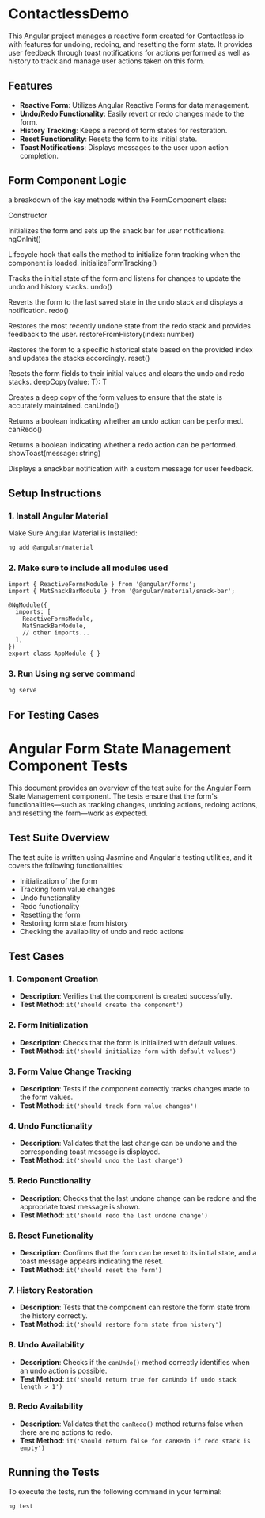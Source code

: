 # ContactlessDemo
This Angular project manages a reactive form created for Contactless.io with features for undoing, redoing, and resetting the form state. It provides user feedback through toast notifications for actions performed as well as history to track and manage user actions taken on this form.

## Features

- **Reactive Form**: Utilizes Angular Reactive Forms for data management.
- **Undo/Redo Functionality**: Easily revert or redo changes made to the form.
- **History Tracking**: Keeps a record of form states for restoration.
- **Reset Functionality**: Resets the form to its initial state.
- **Toast Notifications**: Displays messages to the user upon action completion.



## Form Component Logic
a breakdown of the key methods within the FormComponent class:

Constructor

Initializes the form and sets up the snack bar for user notifications.
ngOnInit()

Lifecycle hook that calls the method to initialize form tracking when the component is loaded.
initializeFormTracking()

Tracks the initial state of the form and listens for changes to update the undo and history stacks.
undo()

Reverts the form to the last saved state in the undo stack and displays a notification.
redo()

Restores the most recently undone state from the redo stack and provides feedback to the user.
restoreFromHistory(index: number)

Restores the form to a specific historical state based on the provided index and updates the stacks accordingly.
reset()

Resets the form fields to their initial values and clears the undo and redo stacks.
deepCopy<T>(value: T): T

Creates a deep copy of the form values to ensure that the state is accurately maintained.
canUndo()

Returns a boolean indicating whether an undo action can be performed.
canRedo()

Returns a boolean indicating whether a redo action can be performed.
showToast(message: string)

Displays a snackbar notification with a custom message for user feedback.

## Setup Instructions

### 1. Install Angular Material

Make Sure Angular Material is Installed:

```bash
ng add @angular/material
```
### 2. Make sure to include all modules used

```angular2html
import { ReactiveFormsModule } from '@angular/forms';
import { MatSnackBarModule } from '@angular/material/snack-bar';

@NgModule({
  imports: [
    ReactiveFormsModule,
    MatSnackBarModule,
    // other imports...
  ],
})
export class AppModule { }
```

### 3. Run Using ng serve command
```bash
ng serve
```

## For Testing Cases

# Angular Form State Management Component Tests

This document provides an overview of the test suite for the Angular Form State Management component. The tests ensure that the form's functionalities—such as tracking changes, undoing actions, redoing actions, and resetting the form—work as expected.

## Test Suite Overview

The test suite is written using Jasmine and Angular's testing utilities, and it covers the following functionalities:

- Initialization of the form
- Tracking form value changes
- Undo functionality
- Redo functionality
- Resetting the form
- Restoring form state from history
- Checking the availability of undo and redo actions

## Test Cases

### 1. Component Creation
- **Description**: Verifies that the component is created successfully.
- **Test Method**: `it('should create the component')`

### 2. Form Initialization
- **Description**: Checks that the form is initialized with default values.
- **Test Method**: `it('should initialize form with default values')`

### 3. Form Value Change Tracking
- **Description**: Tests if the component correctly tracks changes made to the form values.
- **Test Method**: `it('should track form value changes')`

### 4. Undo Functionality
- **Description**: Validates that the last change can be undone and the corresponding toast message is displayed.
- **Test Method**: `it('should undo the last change')`

### 5. Redo Functionality
- **Description**: Checks that the last undone change can be redone and the appropriate toast message is shown.
- **Test Method**: `it('should redo the last undone change')`

### 6. Reset Functionality
- **Description**: Confirms that the form can be reset to its initial state, and a toast message appears indicating the reset.
- **Test Method**: `it('should reset the form')`

### 7. History Restoration
- **Description**: Tests that the component can restore the form state from the history correctly.
- **Test Method**: `it('should restore form state from history')`

### 8. Undo Availability
- **Description**: Checks if the `canUndo()` method correctly identifies when an undo action is possible.
- **Test Method**: `it('should return true for canUndo if undo stack length > 1')`

### 9. Redo Availability
- **Description**: Validates that the `canRedo()` method returns false when there are no actions to redo.
- **Test Method**: `it('should return false for canRedo if redo stack is empty')`

## Running the Tests

To execute the tests, run the following command in your terminal:

```bash
ng test
